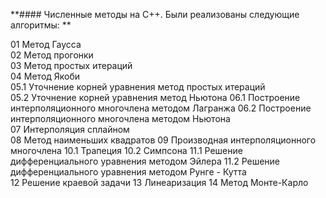 

**#### Численные методы на С++. Были реализованы следующие алгоритмы: **

01 Метод Гаусса  
02 Метод прогонки  
03 Метод простых итераций  
04 Метод Якоби  
05.1 Уточнение корней уравнения метод простых итераций  
05.2 Уточнение корней уравнения метод Ньютона 
06.1 Построение интерполяционного многочлена методом Лагранжа 
06.2 Построение интерполяционного многочлена методом Ньютона  
07 Интерполяция сплайном  
08 Метод наименьших квадратов 
09 Производная интерполяционного многочлена 
10.1 Трапеция 
10.2 Симпсона 
11.1 Решение дифференциального уравнения методом Эйлера 
11.2 Решение дифференциального уравнения методом Рунге - Кутта  
12 Решение краевой задачи 
13 Линеаризация 
14 Метод Монте-Карло  












